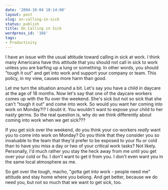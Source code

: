```yaml
---
date: '2004-10-04 10:14:00'
layout: post
slug: on-calling-in-sick
status: publish
title: On Calling in Sick
wordpress_id: '166'
tags:
- Productivity
---
```


I have an issue with the usual attitude toward calling in sick at work. I think many Americans have this attitude that you should not call in sick to work unless you are barfing up a lung or something. In other words, you should "tough it out" and get into work and support your company or team. This policy, in my view, causes more harm than good.  

  

Let me turn the situation around a bit. Let's say you have a child in daycare at the age of 18 months. Now let's say that one of the daycare workers comes up with the flu over the weekend. She's sick but not so sick that she can't "tough it out" and come into work. So would you want her coming into work on Monday?!? I doubt it. You wouldn't want to expose your child to her nasty germs. So the real question is, why do we think differently about coming into work when we get sick???  

  

If you get sick over the weekend, do you think your co-workers _really_ want you to come into work on Monday? Do you think that they consider you so invaluable to the team that they'd prefer to be exposed to your flu or cold than to have you miss a day or two of your critical work tasks? Not likely. Personally, I'd much rather you stay the heck away from me until you get over your cold or flu. I don't want to get it from you. I don't even want you in the same local atmosphere as me.  

  

So get over the tough, macho, "gotta get into work - people need me" attitude and stay home where you belong. And get better, because we do need you, but not so much that we want to get sick, too.


